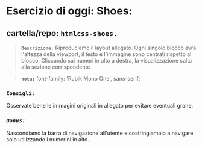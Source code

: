 # Esercizio di oggi: Shoes:

## cartella/repo: **`htmlcss-shoes.`** 

>**`Descrizione:`** Riproduciamo il layout allegato. Ogni singolo blocco avrà l'altezza della viewport, il testo e l'immagine sono centrati rispetto al blocco. Cliccando sui numeri in alto a destra, la visualizzazione salta alla sezione corrispondente

>**`nota:`** font-family: 'Rubik Mono One', sans-serif;

### **`Consigli:`**   
Osservate bene le immagini originali in allegato per evitare eventuali grane.

### _**`Bonus:`**_

Nascondiamo la barra di navigazione all'utente e costringiamolo a navigare solo utilizzando i numerini in alto.